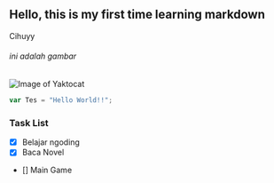 ## Hello, this is my first time learning markdown
 Cihuyy

###### ini adalah gambar
![Image of Yaktocat](https://octodex.github.com/images/yaktocat.png)

``` javascript
var Tes = "Hello World!!";
```

### Task List
- [x] Belajar ngoding
- [x] Baca Novel
- [] Main Game
